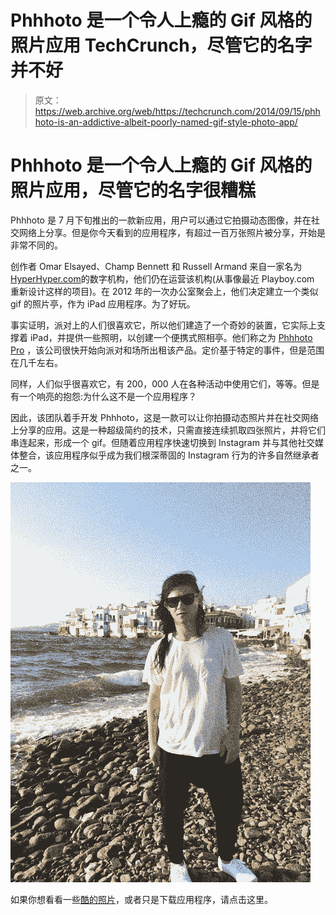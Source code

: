 # Phhhoto 是一个令人上瘾的 Gif 风格的照片应用 TechCrunch，尽管它的名字并不好

> 原文：<https://web.archive.org/web/https://techcrunch.com/2014/09/15/phhhoto-is-an-addictive-albeit-poorly-named-gif-style-photo-app/>

# Phhhoto 是一个令人上瘾的 Gif 风格的照片应用，尽管它的名字很糟糕

Phhhoto 是 7 月下旬推出的一款新应用，用户可以通过它拍摄动态图像，并在社交网络上分享。但是你今天看到的应用程序，有超过一百万张照片被分享，开始是非常不同的。

创作者 Omar Elsayed、Champ Bennett 和 Russell Armand 来自一家名为[HyperHyper.com](https://web.archive.org/web/20221006010108/http://hyperhyper.com/)的数字机构，他们仍在运营该机构(从事像最近 Playboy.com 重新设计这样的项目)。在 2012 年的一次办公室聚会上，他们决定建立一个类似 gif 的照片亭，作为 iPad 应用程序。为了好玩。

事实证明，派对上的人们很喜欢它，所以他们建造了一个奇妙的装置，它实际上支撑着 iPad，并提供一些照明，以创建一个便携式照相亭。他们称之为 [Phhhoto Pro](https://web.archive.org/web/20221006010108/http://phhhoto.com/pro) ，该公司很快开始向派对和场所出租该产品。定价基于特定的事件，但是范围在几千左右。

同样，人们似乎很喜欢它，有 200，000 人在各种活动中使用它们，等等。但是有一个响亮的抱怨:为什么这不是一个应用程序？

因此，该团队着手开发 Phhhoto，这是一款可以让你拍摄动态照片并在社交网络上分享的应用。这是一种超级简约的技术，只需直接连续抓取四张照片，并将它们串连起来，形成一个 gif。但随着应用程序快速切换到 Instagram 并与其他社交媒体整合，该应用程序似乎成为我们根深蒂固的 Instagram 行为的许多自然继承者之一。

![skrillex](img/c7ab4ccdf60781cfde193585542b179f.png)

如果你想看看一些[酷的照片](https://web.archive.org/web/20221006010108/http://phhhoto.tumblr.com/)，或者只是下载应用程序，请点击这里。